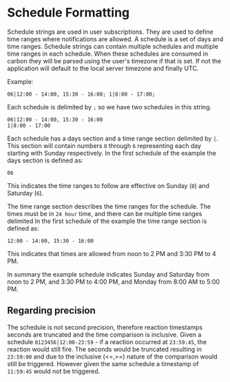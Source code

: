 # Schedule Formatting

Schedule strings are used in user subscriptions. They are used to define time ranges where notifications are allowed. A schedule is a set of days and time ranges. Schedule strings can contain multiple schedules and multiple time ranges in each schedule. When these schedules are consumed in carbon they will be parsed using the user's timezone if that is set. If not the application will default to the local server timezone and finally UTC. 

Example:
```
06|12:00 - 14:00, 15:30 - 16:00; 1|8:00 - 17:00;
```

Each schedule is delimited by `;` so we have two schedules in this string.

```
06|12:00 - 14:00, 15:30 - 16:00
1|8:00 - 17:00
```

Each schedule has a days section and a time range section delimited by `|`. This section will contain numbers `0` through `6` representing each day starting with Sunday respectively. In the first schedule of the example the days section is defined as:

```
06
```

This indicates the time ranges to follow are effective on Sunday (`0`) and Saturday (`6`).


The time range section describes the time ranges for the schedule. The times must be in `24 hour` time, and there can be multiple time ranges delimited  In the first schedule of the example the time range section is defined as:

```
12:00 - 14:00, 15:30 - 16:00
```

This indicates that times are allowed from noon to 2 PM and 3:30 PM to 4 PM.

In summary the example schedule indicates Sunday and Saturday from noon to 2 PM, and 3:30 PM to 4:00 PM, and Monday from 8:00 AM to 5:00 PM.


## Regarding precision

The schedule is not second precision, therefore reaction timestamps seconds are truncated and the time comparison is inclusive. Given a schedule `0123456|12:00-23:59` - if a reaction occurred at `23:59:45`, the reaction would still fire. The seconds would be truncated resulting in `23:59:00` and due to the inclusive (<=,>=) nature of the comparison would still be triggered. However given the same schedule a timestamp of `11:59:45` would not be triggered.
